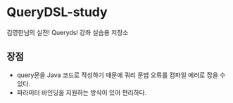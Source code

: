 # QueryDSL-study
김영한님의 실전! Querydsl 강좌 실습용 저장소
## 장점
- query문을 Java 코드로 작성하기 때문에 쿼리 문법 오류를 컴파일 에러로 잡을 수 있다.
- 파라미터 바인딩을 지원하는 방식이 있어 편리하다.
